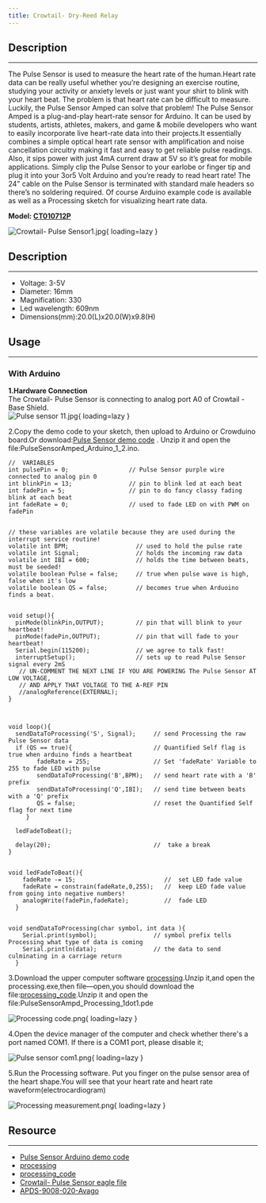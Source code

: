 ```yaml
---
title: Crowtail- Dry-Reed Relay
---
```


## Description
-----------

The Pulse Sensor is used to measure the heart rate of the human.Heart rate data can be really useful whether you’re designing an exercise routine, studying your activity or anxiety levels or just want your shirt to blink with your heart beat. The problem is that heart rate can be difficult to measure. Luckily, the Pulse Sensor Amped can solve that problem! The Pulse Sensor Amped is a plug-and-play heart-rate sensor for Arduino. It can be used by students, artists, athletes, makers, and game &amp; mobile developers who want to easily incorporate live heart-rate data into their projects.It essentially combines a simple optical heart rate sensor with amplification and noise cancellation circuitry making it fast and easy to get reliable pulse readings. Also, it sips power with just 4mA current draw at 5V so it’s great for mobile applications. Simply clip the Pulse Sensor to your earlobe or finger tip and plug it into your 3or5 Volt Arduino and you’re ready to read heart rate! The 24" cable on the Pulse Sensor is terminated with standard male headers so there’s no soldering required. Of course Arduino example code is available as well as a Processing sketch for visualizing heart rate data.

**Model: [CT010712P](https://www.elecrow.com/crowtail-pulse-sensor-p-1673.html)**

![Crowtail- Pulse Sensor1.jpg](https://wiki.elecrow.com/images/thumb/8/87/Crowtail-_Pulse_Sensor1.jpg/600px-Crowtail-_Pulse_Sensor1.jpg){ loading=lazy }

## Description
-----------

- Voltage: 3-5V
- Diameter: 16mm
- Magnification: 330
- Led wavelength: 609nm
- Dimensions(mm):20.0(L)x20.0(W)x9.8(H)

## Usage
-----

### **With Arduino**

**1.Hardware Connection**  
The Crowtail- Pulse Sensor is connecting to analog port A0 of Crowtail - Base Shield.  
![Pulse sensor 11.jpg](https://wiki.elecrow.com/images/thumb/e/ed/Pulse_sensor_11.jpg/400px-Pulse_sensor_11.jpg){ loading=lazy }

2.Copy the demo code to your sketch, then upload to Arduino or Crowduino board.Or download:[Pulse Sensor demo code](../../files/PulseSensorAmped-Arduino-1dot2-zip.md) . Unzip it and open the file:PulseSensorAmped\_Arduino\_1\_2.ino.

```
//  VARIABLES
int pulsePin = 0;                 // Pulse Sensor purple wire connected to analog pin 0
int blinkPin = 13;                // pin to blink led at each beat
int fadePin = 5;                  // pin to do fancy classy fading blink at each beat
int fadeRate = 0;                 // used to fade LED on with PWM on fadePin


// these variables are volatile because they are used during the interrupt service routine!
volatile int BPM;                   // used to hold the pulse rate
volatile int Signal;                // holds the incoming raw data
volatile int IBI = 600;             // holds the time between beats, must be seeded! 
volatile boolean Pulse = false;     // true when pulse wave is high, false when it's low
volatile boolean QS = false;        // becomes true when Arduoino finds a beat.


void setup(){
  pinMode(blinkPin,OUTPUT);         // pin that will blink to your heartbeat!
  pinMode(fadePin,OUTPUT);          // pin that will fade to your heartbeat!
  Serial.begin(115200);             // we agree to talk fast!
  interruptSetup();                 // sets up to read Pulse Sensor signal every 2mS 
   // UN-COMMENT THE NEXT LINE IF YOU ARE POWERING The Pulse Sensor AT LOW VOLTAGE, 
   // AND APPLY THAT VOLTAGE TO THE A-REF PIN
   //analogReference(EXTERNAL);   
}



void loop(){
  sendDataToProcessing('S', Signal);     // send Processing the raw Pulse Sensor data
  if (QS == true){                       // Quantified Self flag is true when arduino finds a heartbeat
        fadeRate = 255;                  // Set 'fadeRate' Variable to 255 to fade LED with pulse
        sendDataToProcessing('B',BPM);   // send heart rate with a 'B' prefix
        sendDataToProcessing('Q',IBI);   // send time between beats with a 'Q' prefix
        QS = false;                      // reset the Quantified Self flag for next time    
     }
  
  ledFadeToBeat();
  
  delay(20);                             //  take a break
}


void ledFadeToBeat(){
    fadeRate -= 15;                         //  set LED fade value
    fadeRate = constrain(fadeRate,0,255);   //  keep LED fade value from going into negative numbers!
    analogWrite(fadePin,fadeRate);          //  fade LED
  }


void sendDataToProcessing(char symbol, int data ){
    Serial.print(symbol);                // symbol prefix tells Processing what type of data is coming
    Serial.println(data);                // the data to send culminating in a carriage return
  }
```

3.Download the upper computer software [processing](https://processing.org/download/?processing).Unzip it,and open the processing.exe,then file—open,you should download the file:[processing\_code](../../files/Processing-code-zip.md).Unzip it and open the file:PulseSensorAmpd\_Processing\_1dot1.pde

![Processing code.png](https://wiki.elecrow.com/images/thumb/6/65/Processing_code.png/400px-Processing_code.png){ loading=lazy }


4.Open the device manager of the computer and check whether there's a port named COM1. If there is a COM1 port, please disable it;


![Pulse sensor com1.png](https://wiki.elecrow.com/images/thumb/e/ee/Pulse_sensor_com1.png/400px-Pulse_sensor_com1.png){ loading=lazy }


5.Run the Processing software. Put you finger on the pulse sensor area of the heart shape.You will see that your heart rate and heart rate waveform(electrocardiogram)

![Processing measurement.png](https://wiki.elecrow.com/images/thumb/a/a5/Processing_measurement.png/400px-Processing_measurement.png){ loading=lazy }

## Resource
--------

- [Pulse Sensor Arduino demo code](../../files/PulseSensorAmped-Arduino-1dot2-zip.md)
- [processing](https://processing.org/download/?processing)
- [processing\_code](../../files/Processing-code-zip.md)
- [Crowtail- Pulse Sensor eagle file](../../files/Crowtail-Pulse-Sensor-eagle-file-zip.md)
- [APDS-9008-020-Avago](../../files/APDS-9008-020-Avago-pdf.md)